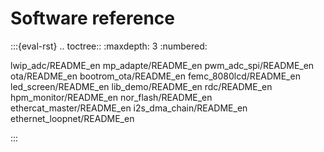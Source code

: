 # Software reference

:::{eval-rst}
.. toctree::
   :maxdepth: 3
   :numbered:

   lwip_adc/README_en
   mp_adapte/README_en
   pwm_adc_spi/README_en
   ota/README_en
   bootrom_ota/README_en
   femc_8080lcd/README_en
   led_screen/README_en
   lib_demo/README_en
   rdc/README_en
   hpm_monitor/README_en
   nor_flash/README_en
   ethercat_master/README_en
   i2s_dma_chain/README_en
   ethernet_loopnet/README_en

:::